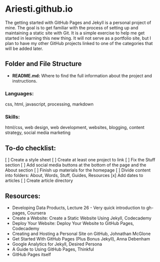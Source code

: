 # Ariesti.github.io

The getting started with GitHub Pages and Jekyll is a personal project of mine. The goal is to get familiar with the process of setting up and maintaining a static site with Git. It is a simple exercise to help me get started in learning this new thing. It will not serve as a portfolio site, but I plan to have my other GitHub projects linked to one of the categories that will be added later. 

## Folder and File Structure

* **README.md:** Where to find the full information about the project and instructions. 

### Languages:
css, html, javascript, processing, markdown

### Skills:
html/css, web design, web development, websites, blogging, content strategy, social media marketing

## To-do checklist:
[ ] Create a style sheet
[ ] Create at least one project to link
[ ] Fix the Stuff section
[ ] Add social media buttons at the bottom of the page and the About section
[ ] Finish up materials for the homepage
[ ] Divide content into folders: About, Words, Stuff, Guides, Resources
[x] Add dates to articles
[ ] Create article directory 

## Resources:

* Developing Data Products, Lecture 26 - Very quick introduction to gh-pages, Coursera 
* Create a Website: Create a Static Website Using Jekyll, Codecademy
* Deploy Your Website: Deploy Your Website to GitHub Pages, Codecademy
* Creating and Hosting a Personal Site on GitHub, Johnathan McGlone
* Get Started With GitHub Pages (Plus Bonus Jekyll), Anna Debenham
* Google Analytics for Jekyll, Desired Persona
* A Guide to Using GitHub Pages, Thinkful
* GitHub Pages itself
